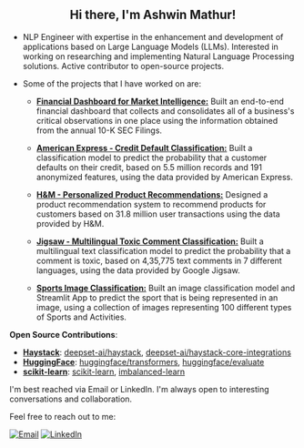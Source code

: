 <h2 align="center"> Hi there, I'm Ashwin Mathur!</h1>

- NLP Engineer with expertise in the enhancement and development of applications based on Large Language Models (LLMs). Interested in working on researching and implementing Natural Language Processing solutions. Active contributor to open-source projects.

- Some of the projects that I have worked on are:

  - **[Financial Dashboard for Market Intelligence:](https://github.com/awinml/financial-market-intelligence)**
   Built an end-to-end financial dashboard that collects and consolidates all of a business's critical observations in one place using the information obtained from the annual 10-K SEC Filings.

  - **[American Express - Credit Default Classification:](https://github.com/awinml/amex-default-classification)**
   Built a classification model to predict the probability that a customer defaults on their credit, based on 5.5 million records and 191 anonymized features, using the data provided by American Express.

  - **[H&M - Personalized Product Recommendations:](https://github.com/awinml/hm-recsys)**
   Designed a product recommendation system to recommend products for customers based on 31.8 million user transactions using the data provided by H&M.

  - **[Jigsaw - Multilingual Toxic Comment Classification:](https://github.com/awinml/jigsaw-toxic-comment-clf)**
   Built a multilingual text classification model to predict the probability that a comment is toxic, based on 4,35,775 text comments in 7 different languages, using the data provided by Google Jigsaw.

  - **[Sports Image Classification:](https://github.com/awinml/sports-image-classification)**
   Built an image classification model and Streamlit App to predict the sport that is being represented in an image, using a collection of images representing 100 different types of Sports and Activities.


**Open Source Contributions**:
  - **[Haystack](https://github.com/deepset-ai/haystack)**: [deepset-ai/haystack](https://github.com/deepset-ai/haystack/pulls?q=is%3Apr+author%3Aawinml+is%3Aclosed+sort%3Acomments-desc), [deepset-ai/haystack-core-integrations](https://github.com/deepset-ai/haystack-core-integrations/pulls?q=is%3Apr+author%3Aawinml+is%3Aclosed+sort%3Acomments-desc)
  - **[HuggingFace](https://github.com/huggingface)**: [huggingface/transformers](https://github.com/huggingface/transformers/pulls?q=is%3Apr+author%3Aawinml+is%3Aclosed+sort%3Acomments-desc), [huggingface/evaluate](https://github.com/huggingface/evaluate/pulls?q=is%3Apr+author%3Aawinml+is%3Aclosed+sort%3Acomments-desc)
  - **[scikit-learn](https://github.com/scikit-learn)**: [scikit-learn](https://github.com/scikit-learn/scikit-learn/pulls?q=is%3Apr+author%3Aawinml+is%3Aclosed+sort%3Acomments-desc), [imbalanced-learn](https://github.com/scikit-learn-contrib/imbalanced-learn/pulls?q=is%3Apr+is%3Aclosed+author%3Aawinml)

I'm best reached via Email or LinkedIn. I'm always open to interesting conversations and collaboration. 

Feel free to reach out to me:  &nbsp;

<a href="mailto:ashwinmathur.business@gmail.com"><img src="https://img.shields.io/badge/Email-grey?style=for-the-badge&logo=Gmail" alt="Email" href="mailto:ashwinmathur.business@gmail.com"></a>
<a href="https://www.linkedin.com/in/ashwin-mathur-ds/"><img src="https://img.shields.io/badge/LinkedIn-blue?style=for-the-badge&logo=LinkedIn" alt="LinkedIn" href="https://www.linkedin.com/in/ashwin-mathur-ds/"></a>


<!--
  Title: Ashwin Mathur Github
  Description: Data Science - Ashwin Mathur Github
  Author: awinml

**awinml/awinml** is a ✨ _special_ ✨ repository because its `README.md` (this file) appears on your GitHub profile.

Here are some ideas to get you started:



- 👯 I’m looking to collaborate on ...
- 🤔 I’m looking for help with ...
- 💬 Ask me about ...
- 📫 How to reach me: ...
- 😄 Pronouns: ...
- ⚡ Fun fact: ...

[![My GitHub Stats](https://github-readme-stats.vercel.app/api/?username=awinml&count_private=true&show_icons=true&hide_rank=true&hide=contribs&include_all_commits=true)]()

![](https://komarev.com/ghpvc/?username=awinml&color=green&style=for-the-badge&label=Profile+Views)

-->

